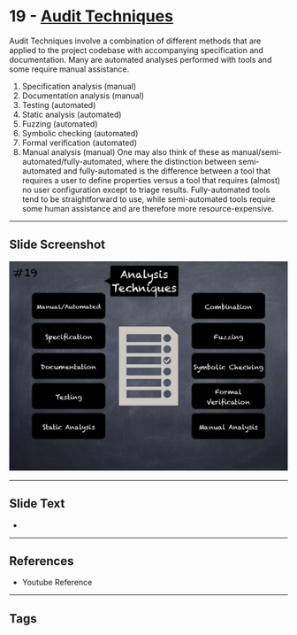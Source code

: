 
# 19 - [Audit Techniques](./Audit%20Techniques.md)

Audit Techniques involve a combination of different methods that are applied to the project codebase with accompanying specification and documentation. Many are automated analyses performed with tools and some require manual assistance.


1.  Specification analysis (manual)
2.  Documentation analysis (manual)
3.  Testing (automated)
4.  Static analysis (automated)
5.  Fuzzing (automated)
6.  Symbolic checking (automated)
7.  Formal verification (automated)
8.  Manual analysis (manual)
One may also think of these as manual/semi-automated/fully-automated, where the distinction between semi-automated and fully-automated is the difference between a tool that requires a user to define properties versus a tool that requires (almost) no user configuration except to triage results. Fully-automated tools tend to be straightforward to use, while semi-automated tools require some human assistance and are therefore more resource-expensive.


___
## Slide Screenshot
![019.png](../../images/6.%20Audit%20Techniques%20and%20Tools%20101/019.png)
___
## Slide Text
- 
___
## References
- Youtube Reference
___
## Tags

